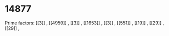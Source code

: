 # 14877

Prime factors: [[3]] , [[4959]] , [[3]] , [[1653]] , [[3]] , [[551]] , [[19]] , [[29]] , [[29]] , 